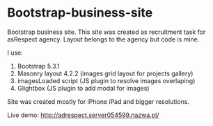 # Bootstrap-business-site

Bootstrap business site. This site was created as recruitment task for asRespect
agency. Layout belongs to the agency but code is mine.

I use:

1. Bootstrap 5.3.1
2. Masonry layout 4.2.2 (images grid layout for projects gallery)
3. imagesLoaded script (JS plugin to resolve images overlaping)
4. Glightbox (JS plugin to add modal for images)

Site was created mostly for iPhone iPad and bigger resolutions.

Live demo: http://adrespect.server054599.nazwa.pl/
